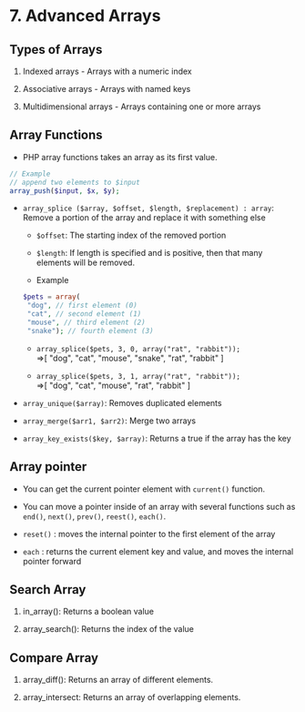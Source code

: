 # 7. Advanced Arrays

## Types of Arrays

1. Indexed arrays - Arrays with a numeric index

2. Associative arrays - Arrays with named keys

3. Multidimensional arrays - Arrays containing one or more arrays


## Array Functions

- PHP array functions takes an array as its first value.

```php
// Example
// append two elements to $input
array_push($input, $x, $y);
```

- `array_splice ($array, $offset, $length, $replacement) : array`: Remove a portion of the array and replace it with something else

    * `$offset`: The starting index of the removed portion

    * `$length`: If length is specified and is positive, then that many elements will be removed.

    - Example

    ```php
    $pets = array(
     "dog", // first element (0)
     "cat", // second element (1)
     "mouse", // third element (2)
     "snake"); // fourth element (3)

    ```
    - `array_splice($pets, 3, 0, array("rat", "rabbit"));` <br/>=>[ "dog", "cat", "mouse", "snake", "rat", "rabbit" ]

    - `array_splice($pets, 3, 1, array("rat", "rabbit"));` <br/>=>[ "dog", "cat", "mouse", "rat", "rabbit" ]


- `array_unique($array)`: Removes duplicated elements

- `array_merge($arr1, $arr2)`: Merge two arrays

- `array_key_exists($key, $array)`: Returns a true if the array has the key

## Array pointer

- You can get the current pointer element with `current()` function.

- You can move a pointer inside of an array with several functions such as `end()`, `next()`, `prev()`, `reest()`, `each()`.

- `reset()` : moves the internal pointer to the first element of the array

- `each` : returns the current element key and value, and moves the internal pointer forward

## Search Array

1. in_array(): Returns a boolean value

2. array_search(): Returns the index of the value

## Compare Array

1. array_diff(): Returns an array of different elements.

2. array_intersect: Returns an array of overlapping elements.
